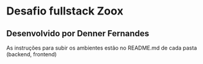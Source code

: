 # Desafio fullstack Zoox
## Desenvolvido por Denner Fernandes

As instruções para subir os ambientes estão no README.md de cada pasta (backend, frontend)